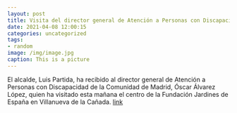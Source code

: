 ```yaml
---
layout: post
title: Visita del director general de Atención a Personas con Discapacidad
date: 2021-04-08 12:00:15
categories: uncategorized
tags:
- random
image: /img/image.jpg
caption: This is a picture
---
```

El alcalde, Luis Partida, ha recibido al director general de Atención a Personas con Discapacidad de la Comunidad de Madrid, Óscar Álvarez López, quien ha visitado esta mañana el centro de la Fundación Jardines de España en Villanueva de la Cañada.  [link](https://www.ayto-villacanada.es/tu-ayuntamiento/visita-del-director-general-de-atencion-a-personas-con-discapacidad/)
